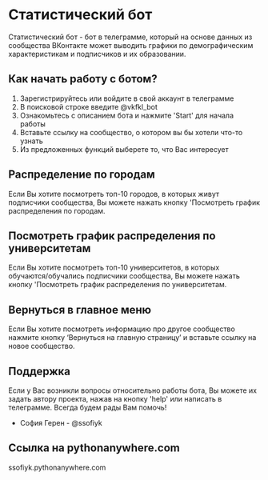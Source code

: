 # Статистический бот
Статистический бот - бот в телеграмме, который на основе данных из сообщества ВКонтакте может выводить графики по демографическим характеристикам и подписчиков и их образовании. 

## Как начать работу с ботом?
 1. Зарегистрируйтесь или войдите в свой аккаунт в телеграмме
 2. В поисковой строке введите @vkfkl_bot
 3. Ознакомьтесь с описанием бота и нажмите 'Start' для начала работы
4. Вставьте ссылку на сообщество, о котором вы бы хотели что-то узнать
5. Из предложенных функций выберете то, что Вас интересует


## Распределение по городам

Если Вы хотите посмотреть топ-10 городов, в которых живут подписчики сообщества, Вы можете нажать кнопку 'Посмотреть график распределения по городам.

##  Посмотреть график распределения по университетам

Если Вы хотите посмотреть топ-10 университетов, в которых обучаются/обучались подписчики сообщества, Вы можете нажать кнопку 'Посмотреть график распределения по университетам.

## Вернуться в главное меню
Если Вы хотите посмотреть информацию про другое сообщество нажмите кнопку ‘Вернуться на главную страницу’ и вставьте ссылку на новое сообщество. 

## Поддержка
Если у Вас возникли вопросы относительно работы бота, Вы можете их задать автору проекта, нажав на кнопку 'help' или написать в телеграмме. Всегда будем рады Вам помочь!

- София Герен - @ssofiyk

## Ссылка на pythonanywhere.com
ssofiyk.pythonanywhere.com
